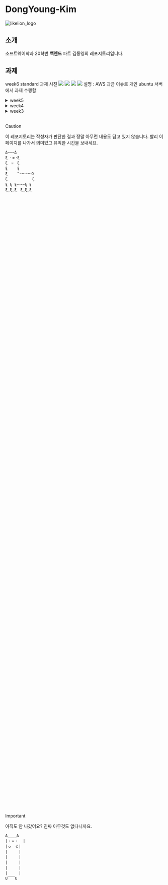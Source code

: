 # DongYoung-Kim

![likelion_logo](images/likelion_logo.gif)

## 소개

소프트웨어학과 20학번 **백엔드** 파트 김동영의 레포지토리입니다.

## 과제

week6 standard 과제 사진
![](images/week6/standard-introduction.png)
![](images/week6/standard-posts-last-week.png)
![](images/week6/standard-page.png)
![](images/week6/standard-serverLog.png)
설명 : AWS 과금 이슈로 개인 ubuntu 서버에서 과제 수행함

<details>
  <summary>week5</summary>
  <div markdown="1">
    week5 standard 과제 사진
    <img src="images/week5/standard-comment.png" />
    <img src="images/week5/standard-postsLastWeek.png" />
    week5 challenge 과제 사진
  </div>
</details>

<details>
  <summary>week4</summary>
  <div markdown="1">
    week4 standard 과제 사진
    <img src="images/week4/standard-adminPage.png" />
    <img src="images/week4/standard-ERD.png" />
    week4 challenge 과제 사진
    <img src="images/week4/challenge-ERD.png" />
    <img src="images/week4/challenge-1.png" />
    <img src="images/week4/challenge-2.png" />
    <img src="images/week4/challenge-3.png" />
    <img src="images/week4/challenge-4.png" />
  </div>
</details>

<details>
  <summary>week3</summary>
  <div markdown="1">
    week3 standard 과제 사진
    <img src="images/week3/standard.png" />
    week3 challenge 과제 사진
    <img src="images/week3/challenge.gif" />
  </div>
</details>

<br/>

> [!CAUTION]
> 이 레포지토리는 작성자가 판단한 결과 정말 아무런 내용도 담고 있지 않습니다.
> 빨리 이 페이지를 나가서 의미있고 유익한 시간을 보내세요.

```
Δ~~~Δ
ξ ･ェ･ξ
ξ　~　ξ
ξ　　 ξ
ξ　　 “~～~～O
ξ　　　　　　 ξ
ξ ξ ξ~～~ξ ξ　
ξ_ξ_ξ　ξ_ξ_ξ













































































































































```

> [!IMPORTANT]
> 아직도 안 나갔어요? 진짜 아무것도 없다니까요.

```
A____A
|・ㅅ・  |
|っ　ｃ|
|　　　|
|　　　|
|　　　|
|　　　|
|　　　|
U￣￣U



































































































































































```

멋사 화이팅!! 👍👍👍
